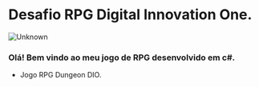 # Desafio RPG Digital Innovation One.

![Unknown](https://user-images.githubusercontent.com/94426369/156959398-f89d3ee4-dc7f-4862-a32c-e6b2608db431.png)


### Olá! Bem vindo ao meu jogo de RPG desenvolvido em c#.

- Jogo RPG Dungeon DIO.
